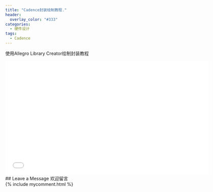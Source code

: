 ```yaml
---
title: "Cadence封装绘制教程."
header:
  overlay_color: "#333"
categories: 
  - 硬件设计
tags:
  - Cadence
---
```


<!-- <iframe width="640" height="360" src="https://www.youtube-nocookie.com/embed/-PVofD2A9t8?controls=0" frameborder="0" allowfullscreen></iframe> -->

使用Allegro Library Creator绘制封装教程

<iframe width="640" height="360" src="//player.bilibili.com/player.html?isOutside=true&aid=113012266568403&bvid=BV16uWQewEt5&cid=500001659977459&p=1" scrolling="no" border="0" frameborder="no" framespacing="0" allowfullscreen="true"></iframe>

<br>
  ## Leave a Message 欢迎留言
<br>
  {% include mycomment.html %} 
<br>

